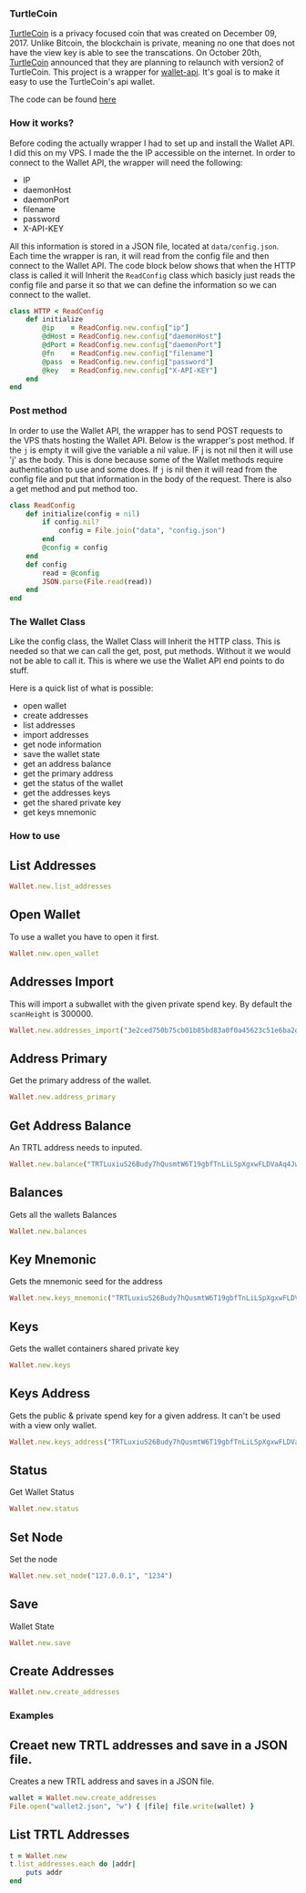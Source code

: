 ### TurtleCoin
<a href="https://turtlecoin.lol/">TurtleCoin</a> is a privacy focused coin that was created on December 09, 2017. 
Unlike Bitcoin, the blockchain is private, meaning no one that does not have the view key is able to see the transcations. On October 20th, 
<a href="https://blog.turtlecoin.lol/archives/trtl-v2/">TurtleCoin</a> announced that they are planning to relaunch with version2 of TurtleCoin. 
This project is a wrapper for  <a href="https://turtlecoin.github.io/wallet-api-docs/">wallet-api</a>. It's goal is to make it easy to use the TurtleCoin's api wallet.



The code can be found <a href="https://github.com/Michael-Meade/TurtleWalletRPC">here</a>
### How it works?
Before coding the actually wrapper I had to set up and install the Wallet API. I did this on my VPS. I made the the IP accessible on the internet.
In order to connect to the Wallet API, the wrapper will need the following:
- IP
- daemonHost
- daemonPort
- filename
- password
- X-API-KEY

All this information is stored in a JSON file, located at `data/config.json`. Each time the wrapper is ran, it will read from the config file and then connect to the Wallet API. 
The code block below shows that when the HTTP class is called it will Inherit the `ReadConfig` class which basicly just reads the config file and parse it so that we can define the 
information so we can connect to the wallet.
```ruby
class HTTP < ReadConfig
    def initialize
        @ip    = ReadConfig.new.config["ip"]
        @dHost = ReadConfig.new.config["daemonHost"]
        @dPort = ReadConfig.new.config["daemonPort"]
        @fn    = ReadConfig.new.config["filename"]
        @pass  = ReadConfig.new.config["password"]
        @key   = ReadConfig.new.config["X-API-KEY"]
    end
end
```


### Post method

In order to use the Wallet API, the wrapper has to send POST requests to the VPS thats hosting the Wallet API. 
Below is the wrapper's post method. If the `j` is empty it will give the variable a nil value. IF j is not nil then it will use 'j' as the body. 
This is done because some of the Wallet methods require authentication to use and some does. If `j` is nil then it will read from the config file
and put that information in the body of the request. There is also a get method and put method too.
```ruby
class ReadConfig
    def initialize(config = nil)
        if config.nil?
            config = File.join("data", "config.json")
        end
        @config = config
    end
    def config
        read = @config
        JSON.parse(File.read(read))
    end
end
```

### The Wallet Class
Like the config class, the Wallet Class will Inherit the HTTP class. This is needed so that we can call the get, post, put methods. Without it we would not be able to call it. This is where we use the Wallet API end points to do stuff. 

Here is a quick list of what is possible:
- open wallet
- create addresses
- list addresses
- import addresses
- get node information
- save the wallet state
- get an address balance
- get the primary address
- get the status of the wallet
- get the addresses keys
- get the shared private key
- get keys mnemonic


### How to use


## List Addresses
```ruby 
Wallet.new.list_addresses
```
## Open Wallet
To use a wallet you have to open it first.
```ruby
Wallet.new.open_wallet
```
## Addresses Import
This will import a subwallet with the given private spend key. By default the `scanHeight` is 300000.
```ruby
Wallet.new.addresses_import("3e2ced750b75cb01b85bd83a0f0a45623c51e6ba2debc506a1a3b71577ae0408")
```

## Address Primary
Get the primary address of the wallet.
```ruby
Wallet.new.address_primary
```

## Get Address Balance
An TRTL address needs to inputed. 
```ruby
Wallet.new.balance("TRTLuxiuS26Budy7hQusmtW6T19gbfTnLiLSpXgxwFLDVaAq4JwD9h9A9HJr2ZhWwoBc8hkbEerBHXPDZq9MHSfQ3Qs5AEHRVtc")
```

## Balances
Gets all the wallets Balances
```ruby
Wallet.new.balances
```

## Key Mnemonic
Gets the mnemonic seed for the address
```ruby
Wallet.new.keys_mnemonic("TRTLuxiuS26Budy7hQusmtW6T19gbfTnLiLSpXgxwFLDVaAq4JwD9h9A9HJr2ZhWwoBc8hkbEerBHXPDZq9MHSfQ3Qs5AEHRVtc")
```


## Keys
Gets the wallet containers shared private key
```ruby
Wallet.new.keys
```

## Keys Address
Gets the public & private spend key for a given address. It can't be used with a view only wallet.
```ruby
Wallet.new.keys_address("TRTLuxiuS26Budy7hQusmtW6T19gbfTnLiLSpXgxwFLDVaAq4JwD9h9A9HJr2ZhWwoBc8hkbEerBHXPDZq9MHSfQ3Qs5AEHRVtc")
```

## Status
Get Wallet Status
```ruby
Wallet.new.status
```


## Set Node
Set the node
```ruby
Wallet.new.set_node("127.0.0.1", "1234")
```

## Save 
Wallet State
```ruby
Wallet.new.save
```

## Create Addresses
```ruby
Wallet.new.create_addresses
```


### Examples

## Creaet new TRTL addresses and save in a JSON file.
Creates a new TRTL address and saves in a JSON file.
```ruby
wallet = Wallet.new.create_addresses
File.open("wallet2.json", "w") { |file| file.write(wallet) }
```

## List TRTL Addresses
```ruby
t = Wallet.new
t.list_addresses.each do |addr|
    puts addr
end
```
